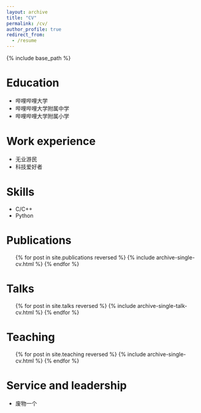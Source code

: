 ```yaml
---
layout: archive
title: "CV"
permalink: /cv/
author_profile: true
redirect_from:
  - /resume
---
```


{% include base_path %}

Education
======
* 哔哩哔哩大学
* 哔哩哔哩大学附属中学
* 哔哩哔哩大学附属小学  

Work experience
======
* 无业游民
* 科技爱好者

Skills
======
* C/C++
* Python

Publications
======
  <ul>{% for post in site.publications reversed %}
    {% include archive-single-cv.html %}
  {% endfor %}</ul>
  
Talks
======
  <ul>{% for post in site.talks reversed %}
    {% include archive-single-talk-cv.html  %}
  {% endfor %}</ul>
  
Teaching
======
  <ul>{% for post in site.teaching reversed %}
    {% include archive-single-cv.html %}
  {% endfor %}</ul>
  
Service and leadership
======
* 废物一个
